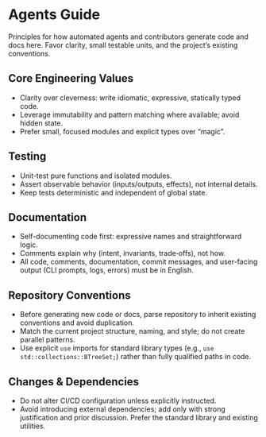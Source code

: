 # Agents Guide

Principles for how automated agents and contributors generate code and docs here. Favor clarity, small testable units, and the project’s existing conventions.

## Core Engineering Values

- Clarity over cleverness: write idiomatic, expressive, statically typed code.
- Leverage immutability and pattern matching where available; avoid hidden state.
- Prefer small, focused modules and explicit types over “magic”.

## Testing

- Unit-test pure functions and isolated modules.
- Assert observable behavior (inputs/outputs, effects), not internal details.
- Keep tests deterministic and independent of global state.

## Documentation

- Self-documenting code first: expressive names and straightforward logic.
- Comments explain why (intent, invariants, trade‑offs), not how.
- All code, comments, documentation, commit messages, and user-facing output (CLI prompts, logs, errors) must be in English.

## Repository Conventions

- Before generating new code or docs, parse repository to inherit existing conventions and avoid duplication.
- Match the current project structure, naming, and style; do not create parallel patterns.
- Use explicit `use` imports for standard library types (e.g., `use std::collections::BTreeSet;`) rather than fully qualified paths in code.

## Changes & Dependencies

- Do not alter CI/CD configuration unless explicitly instructed.
- Avoid introducing external dependencies; add only with strong justification and prior discussion. Prefer the standard library and existing utilities.
